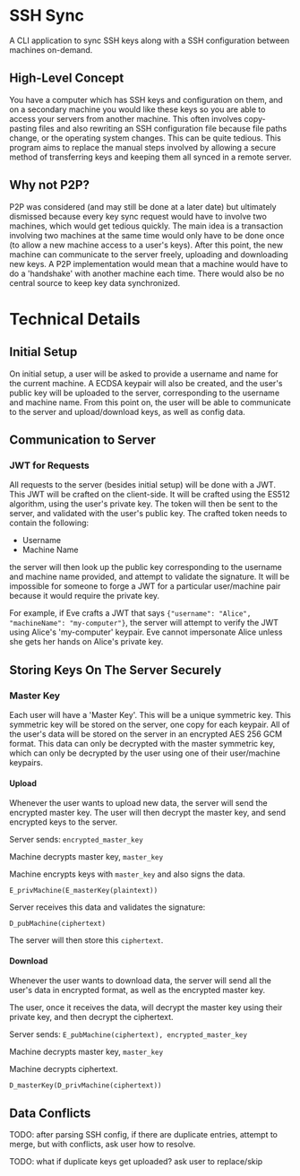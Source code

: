 # SSH Sync

A CLI application to sync SSH keys along with a SSH configuration between machines on-demand.

## High-Level Concept

You have a computer which has SSH keys and configuration on them, and on a secondary machine you would like these keys so you are able to access your servers from another machine. This often involves copy-pasting files and also rewriting an SSH configuration file because file paths change, or the operating system changes. This can be quite tedious. This program aims to replace the manual steps involved by allowing a secure method of transferring keys and keeping them all synced in a remote server.

## Why not P2P?

P2P was considered (and may still be done at a later  date) but ultimately dismissed because every key sync request would have to involve two machines, which would get tedious quickly. The main idea is a transaction involving two machines at the same time would only have to be done once (to allow a new machine access to a user's keys). After this point, the new machine can communicate to the server freely, uploading and downloading new keys. A P2P implementation would mean that a machine would have to do a 'handshake' with another machine each time. There would also be no central source to keep key data synchronized.

# Technical Details

## Initial Setup

On initial setup, a user will be asked to provide a username and name for the current machine. A ECDSA keypair will also be created, and the user's public key will be uploaded to the server, corresponding to the username and machine name. From this point on, the user will be able to communicate to the server and upload/download keys, as well as config data.

## Communication to Server

### JWT for Requests

All requests to the server (besides initial setup) will be done with a JWT. This JWT will be crafted on the client-side. It will be crafted using the ES512 algorithm, using the user's private key. The token will then be sent to the server, and validated with the user's public key. The crafted token needs to contain the following:

- Username
- Machine Name

the server will then look up the public key corresponding to the username and machine name provided, and attempt to validate the signature. It will be impossible for someone to forge a JWT for a particular user/machine pair because it would require the private key.

For example, if Eve crafts a JWT that says `{"username": "Alice", "machineName": "my-computer"}`, the server will attempt to verify the JWT using Alice's 'my-computer' keypair. Eve cannot impersonate Alice unless she gets her hands on Alice's private key.

## Storing Keys On The Server Securely

### Master Key

Each user will have a 'Master Key'. This will be a unique symmetric key. This symmetric key will be stored on the server, one copy for each keypair. All of the user's data will be stored on the server in an encrypted AES 256 GCM format. This data can only be decrypted with the master symmetric key, which can only be decrypted by the user using one of their user/machine keypairs.

#### Upload

Whenever the user wants to upload new data, the server will send the encrypted master key. The user will then decrypt the master key, and send encrypted keys to the server. 

Server sends: `encrypted_master_key`

Machine decrypts master key, `master_key`

Machine encrypts keys with `master_key` and also signs the data.

`E_privMachine(E_masterKey(plaintext))`

Server receives this data and validates the signature:

`D_pubMachine(ciphertext)`

The server will then store this `ciphertext`.

#### Download

Whenever the user wants to download data, the server will send all the user's data in encrypted format, as well as the encrypted master key.

The user, once it receives the data, will decrypt the master key using their private key, and then decrypt the ciphertext.

Server sends: `E_pubMachine(ciphertext), encrypted_master_key`

Machine decrypts master key, `master_key`

Machine decrypts ciphertext.

`D_masterKey(D_privMachine(ciphertext))`

## Data Conflicts

TODO: after parsing SSH config, if there are duplicate entries, attempt to merge, but with conflicts, ask user how to resolve.

TODO: what if duplicate keys get uploaded? ask user to replace/skip